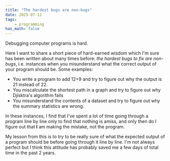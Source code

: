 ```yaml
---
title: "The hardest bugs are non-bugs"
date: 2025-07-12
tags:
    - programming
has_math: false
---
```


Debugging computer programs is hard.

<!-- TEASER_END -->

Here I want to share a short piece of hard-earned wisdom which I'm sure has
been written about many times before: _the hardest bugs to fix are non-bugs_,
i.e. instances when you misunderstand what the correct output of your program
should be. Some examples:

- You write a program to add 12+9 and try to figure out why the output is 21
  instead of 22.
- You miscalculate the shortest path in a graph and try to figure out why
  Djisktra's algorithm fails
- You misunderstand the contents of a dataset and try to figure out why the
  summary statistics are wrong.

In these instances, I find that I've spent a lot of time going through a
program line by line only to find that nothing is amiss, and only then do I
figure out that **I** am making the mistake, not the program.

My lesson from this is to try to be really sure of what the expected output of
a program should be before going through it line by line. I'm not always
perfect but I think this attitude has probably saved me a few days of total
time in the past 2 years.
